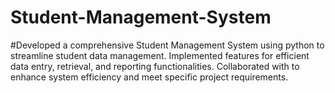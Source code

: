 # Student-Management-System
#Developed a comprehensive Student Management System using python to streamline student data management. Implemented features for efficient data entry, retrieval, and reporting functionalities.
Collaborated with to enhance system efficiency and meet specific project requirements.

